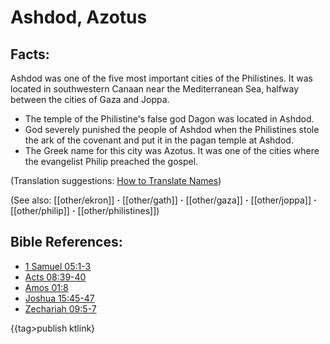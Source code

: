 # Ashdod, Azotus #

## Facts: ##

Ashdod was one of the five most important cities of the Philistines. It was located in southwestern Canaan near the Mediterranean Sea, halfway between the cities of Gaza and Joppa.

* The temple of the Philistine's false god Dagon was located in Ashdod.
* God severely punished the people of Ashdod when the Philistines stole the ark of the covenant and put it in the pagan temple at Ashdod. 
* The Greek name for this city was Azotus. It was one of the cities where the evangelist Philip preached the gospel.

(Translation suggestions: [How to Translate Names](en/ta-vol1/translate/man/translate-names))

(See also: [[other/ekron]] **·** [[other/gath]] **·** [[other/gaza]] **·** [[other/joppa]] **·** [[other/philip]] **·** [[other/philistines]])

## Bible References: ##

* [1 Samuel 05:1-3](en/tn/1sa/help/05/01)
* [Acts 08:39-40](en/tn/act/help/08/39)
* [Amos 01:8](en/tn/amo/help/01/08)
* [Joshua 15:45-47](en/tn/jos/help/15/45)
* [Zechariah 09:5-7](en/tn/zec/help/09/05)

{{tag>publish ktlink}